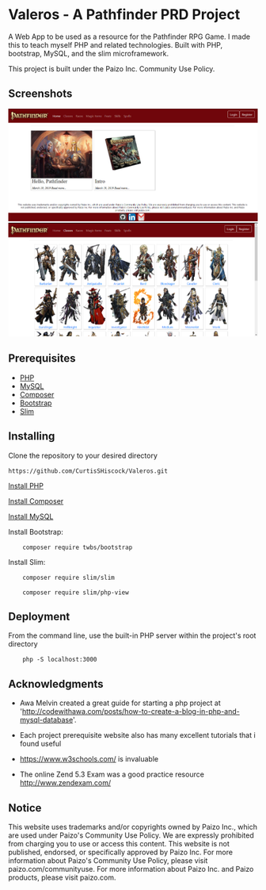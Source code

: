 # Valeros - A Pathfinder PRD Project

A Web App to be used as a resource for the Pathfinder RPG Game. I made this to teach myself PHP and related technologies.
Built with PHP, bootstrap, MySQL, and the slim microframework.

This project is built under the Paizo Inc. Community Use Policy.

## Screenshots

![Screenshot-1](/static/images/screenshots/screenshot-1.png?raw=true "Home Page")
![Screenshot-2](/static/images/screenshots/screenshot-2.png?raw=true "Class Directory")


## Prerequisites

* [PHP](https://www.php.net/)
* [MySQL](https://dev.mysql.com/downloads/)
* [Composer](https://getcomposer.org/)
* [Bootstrap](https://getbootstrap.com/)
* [Slim](http://www.slimframework.com/)

## Installing

Clone the repository to your desired directory 

```
https://github.com/CurtisSHiscock/Valeros.git
```

[Install PHP](https://www.php.net/)

[Install Composer](https://getcomposer.org/)

[Install MySQL](https://dev.mysql.com/downloads/)

Install Bootstrap:

```
    composer require twbs/bootstrap
```

Install Slim:
```
    composer require slim/slim
```
```
    composer require slim/php-view
```

## Deployment
From the command line, use the built-in PHP server within the project's root directory
```
    php -S localhost:3000
```

## Acknowledgments

* Awa Melvin created a great guide for starting a php project at 'http://codewithawa.com/posts/how-to-create-a-blog-in-php-and-mysql-database'.

* Each project prerequisite website also has many excellent tutorials that i found useful

* https://www.w3schools.com/ is invaluable

* The online Zend 5.3 Exam was a good practice resource http://www.zendexam.com/

## Notice

This website uses trademarks and/or copyrights owned by Paizo Inc., which are used under Paizo's Community Use Policy. We are expressly prohibited from charging you to use or access this content. This website is not published, endorsed, or specifically approved by Paizo Inc. For more information about Paizo's Community Use Policy, please visit paizo.com/communityuse. For more information about Paizo Inc. and Paizo products, please visit paizo.com.